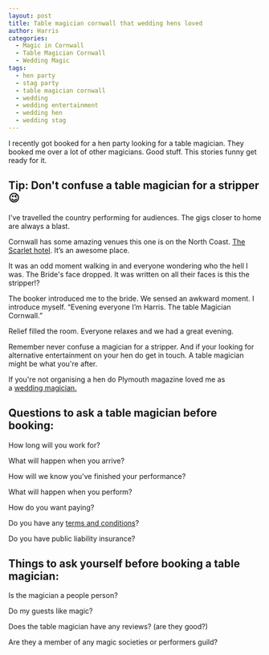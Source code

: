 ```yaml
---
layout: post
title: Table magician cornwall that wedding hens loved
author: Harris
categories:
  - Magic in Cornwall
  - Table Magician Cornwall
  - Wedding Magic
tags:
  - hen party
  - stag party
  - table magician cornwall
  - wedding
  - wedding entertainment
  - wedding hen
  - wedding stag
---
```

I recently got booked for a hen party looking for a table magician. They booked me over a lot of other magicians. Good stuff. This stories funny get ready for it.

## Tip: Don't confuse a table magician for a stripper 😉

I've travelled the country performing for audiences. The gigs closer to home are always a blast.

Cornwall has some amazing venues this one is on the North Coast. [The Scarlet hotel](https://www.scarlethotel.co.uk/). It’s an awesome place.

It was an odd moment walking in and everyone wondering who the hell I was. The Bride's face dropped. It was written on all their faces is this the stripper!?

The booker introduced me to the bride. We sensed an awkward moment. I introduce myself. “Evening everyone I’m Harris. The table Magician Cornwall.”

Relief filled the room. Everyone relaxes and we had a great evening.

Remember never confuse a magician for a stripper. And if your looking for alternative entertainment on your hen do get in touch. A table magician might be what you're after.

If you're not organising a hen do Plymouth magazine loved me as a [wedding magician.](https://www.kristienharris.com/plymouth-magazine-loves-wedding-magician/)

## Questions to ask a table magician before booking:

How long will you work for?

What will happen when you arrive?

How will we know you've finished your performance?

What will happen when you perform?

How do you want paying?

Do you have any [terms and conditions](https://kristienharris.com/terms-and-conditions/)?

Do you have public liability insurance?

## Things to ask yourself before booking a table magician:

Is the magician a people person?

Do my guests like magic?

Does the table magician have any reviews? (are they good?)

Are they a member of any magic societies or performers guild?